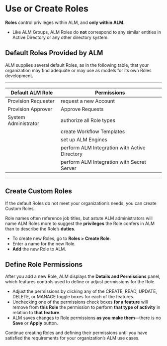 ﻿[title]: # (Use or Create Roles)
[tags]: # (Account Lifecycle Manager,ALM,Active Directory,)
[priority]: # (5160)

# Use or Create Roles

**Roles** control privileges within ALM, and **only within ALM**.

* Like ALM Groups, ALM Roles do **not** correspond to any similar entities in Active Directory or any other directory system.

## Default Roles Provided by ALM

ALM supplies several default Roles, as in the following table, that your organization may find adequate or may use as models for its own Roles development.

  
---
  
| Default ALM Role     | Permissions                                      | 
|----------------------|--------------------------------------------------|
| Provision Requester  | request a new Account                            |
| Provision Approver   | Approve Requests                                 |
| System Administrator | authorize all Role types                         |
|                      | create Workflow Templates                        |
|                      | set up ALM Engines                            |
|                      | perform ALM Integration with Active Directory    |
|                      | perform ALM Integration with Secret Server       |

---

## Create Custom Roles

If the default Roles do not meet your organization’s needs, you can create Custom Roles.

Role names often reference job titles, but astute ALM administrators will name ALM Roles more to suggest the **privileges** the Role confers in ALM than to describe the Role’s **duties**.

* To create new Roles, go to **Roles \> Create Role**.
* Enter a name for the new Role.
* **Add** the new Role to ALM.

## Define Role Permissions

After you add a new Role, ALM displays the **Details and Permissions** panel, which features controls used to define or adjust permissions for the Role.

* Adjust the permissions by clicking any of the CREATE, READ, UPDATE, DELETE, or MANAGE toggle boxes for each of the features.
* Unchecking one of the permissions check boxes **for a feature** will remove from **this Role** the permission to perform **that type of activity** in relation to **that feature**.
* ALM saves changes to Role permissions **as you make them**—there is no **Save** or **Apply** button.

Continue creating Roles and defining their permissions until you have satisfied the requirements for your organization’s ALM use cases.
